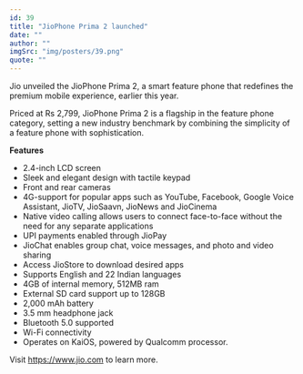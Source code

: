 ```yaml
---
id: 39
title: "JioPhone Prima 2 launched"
date: ""
author: ""
imgSrc: "img/posters/39.png"
quote: ""
---
```


Jio unveiled the JioPhone Prima 2, a smart feature phone that redefines the premium mobile experience, earlier this year.

Priced at Rs 2,799, JioPhone Prima 2 is a flagship in the feature phone category, setting a new industry benchmark by combining the simplicity of a feature phone with sophistication.

**Features**

- 2.4-inch LCD screen
- Sleek and elegant design with tactile keypad
- Front and rear cameras
- 4G-support for popular apps such as YouTube, Facebook, Google Voice Assistant, JioTV, JioSaavn, JioNews and JioCinema
- Native video calling allows users to connect face-to-face without the need for any separate applications
- UPI payments enabled through JioPay
- JioChat enables group chat, voice messages, and photo and video sharing
- Access JioStore to download desired apps
- Supports English and 22 Indian languages
- 4GB of internal memory, 512MB ram
- External SD card support up to 128GB
- 2,000 mAh battery
- 3.5 mm headphone jack
- Bluetooth 5.0 supported
- Wi-Fi connectivity
- Operates on KaiOS, powered by Qualcomm processor.

Visit <https://www.jio.com> to learn more.
